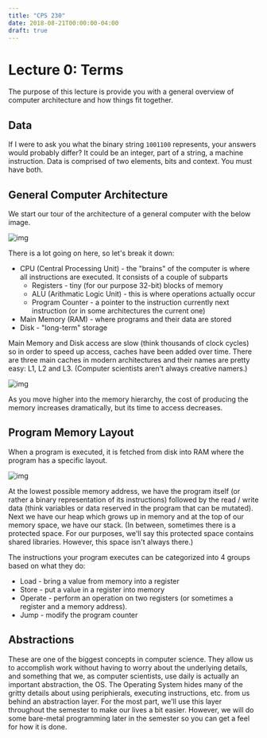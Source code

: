 ```yaml
---
title: "CPS 230"
date: 2018-08-21T00:00:00-04:00
draft: true
---
```


# Lecture 0: Terms

The purpose of this lecture is provide you with a general overview of computer architecture and how things fit together.

## Data

If I were to ask you what the binary string `1001100` represents, your answers would probably differ?  It could be an integer, part of a string, a machine instruction.  Data is comprised of two elements, bits and context.  You must have both.

## General Computer Architecture

We start our tour of the architecture of a general computer with the below image.

![img](/course/bju/content/cps230/images/lec_0_img_1.png)

There is a lot going on here, so let's break it down:

* CPU (Central Processing Unit) - the "brains" of the computer is where all instructions are executed.  It consists of a couple of subparts
	* Registers - tiny (for our purpose 32-bit) blocks of memory
	* ALU (Arithmatic Logic Unit) - this is where operations actually occur
	* Program Counter - a pointer to the instruction currently next instruction (or in some architectures the current one)
* Main Memory (RAM) - where programs and their data are stored 
* Disk - "long-term" storage

Main Memory and Disk access are slow (think thousands of clock cycles) so in order to speed up access, caches have been added over time.  There are three main caches in modern architectures and their names are pretty easy: L1, L2 and L3.  (Computer scientists aren't always creative namers.)

![img](/course/bju/content/cps230/images/lec_0_img_2.png)

As you move higher into the memory hierarchy, the cost of producing the memory increases dramatically, but its time to access decreases.

## Program Memory Layout

When a program is executed, it is fetched from disk into RAM where the program has a specific layout.

![img](/course/bju/content/cps230/images/lec_0_img_3.png)

At the lowest possible memory address, we have the program itself (or rather a binary representation of its instructions) followed by the read / write data (think variables or data reserved in the program that can be mutated).  Next we have our heap which grows up in memory and at the top of our memory space, we have our stack.  (In between, sometimes there is a protected space.  For our purposes, we'll say this protected space contains shared libraries.  However, this space isn't always there.)

The instructions your program executes can be categorized into 4 groups based on what they do:

* Load - bring a value from memory into a register
* Store - put a value in a register into memory
* Operate - perform an operation on two registers (or sometimes a register and a memory address).
* Jump - modify the program counter

## Abstractions

These are one of the biggest concepts in computer science.  They allow us to accomplish work without having to worry about the underlying details, and something that we, as computer scientists, use daily is actually an important abstraction, the OS.  The Operating System hides many of the gritty details about using periphierals, executing instructions, etc. from us behind an abstraction layer.  For the most part, we'll use this layer throughout the semester to make our lives a bit easier.  However, we will do some bare-metal programming later in the semester so you can get a feel for how it is done.

